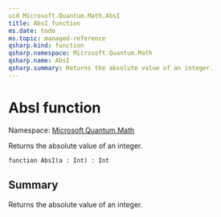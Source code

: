 ```yaml
---
uid Microsoft.Quantum.Math.AbsI
title: AbsI function
ms.date: todo
ms.topic: managed-reference
qsharp.kind: function
qsharp.namespace: Microsoft.Quantum.Math
qsharp.name: AbsI
qsharp.summary: Returns the absolute value of an integer.
---
```


# AbsI function

Namespace: [Microsoft.Quantum.Math](xref:Microsoft.Quantum.Math)

Returns the absolute value of an integer.
```qsharp
function AbsI(a : Int) : Int
```

## Summary
Returns the absolute value of an integer.

